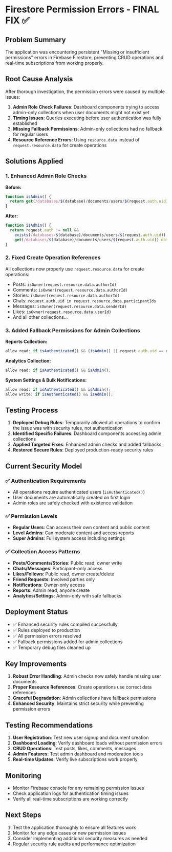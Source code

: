 # Firestore Permission Errors - FINAL FIX ✅

## Problem Summary
The application was encountering persistent "Missing or insufficient permissions" errors in Firebase Firestore, preventing CRUD operations and real-time subscriptions from working properly.

## Root Cause Analysis
After thorough investigation, the permission errors were caused by multiple issues:

1. **Admin Role Check Failures**: Dashboard components trying to access admin-only collections when user documents might not exist yet
2. **Timing Issues**: Queries executing before user authentication was fully established
3. **Missing Fallback Permissions**: Admin-only collections had no fallback for regular users
4. **Resource Reference Errors**: Using `resource.data` instead of `request.resource.data` for create operations

## Solutions Applied

### 1. Enhanced Admin Role Checks
**Before:**
```javascript
function isAdmin() {
  return get(/databases/$(database)/documents/users/$(request.auth.uid)).data.role in ['super_admin', 'level_admin'];
}
```

**After:**
```javascript
function isAdmin() {
  return request.auth != null && 
    exists(/databases/$(database)/documents/users/$(request.auth.uid)) &&
    get(/databases/$(database)/documents/users/$(request.auth.uid)).data.role in ['super_admin', 'level_admin'];
}
```

### 2. Fixed Create Operation References
All collections now properly use `request.resource.data` for create operations:
- Posts: `isOwner(request.resource.data.authorId)`
- Comments: `isOwner(request.resource.data.authorId)`
- Stories: `isOwner(request.resource.data.authorId)`
- Chats: `request.auth.uid in request.resource.data.participantIds`
- Messages: `isOwner(request.resource.data.senderId)`
- Likes: `isOwner(request.resource.data.userId)`
- And all other collections...

### 3. Added Fallback Permissions for Admin Collections
**Reports Collection:**
```javascript
allow read: if isAuthenticated() && (isAdmin() || request.auth.uid == resource.data.reportedBy);
```

**Analytics Collection:**
```javascript
allow read: if isAuthenticated() && isAdmin();
```

**System Settings & Bulk Notifications:**
```javascript
allow read: if isAuthenticated() && isAdmin();
allow write: if isAuthenticated() && isAdmin();
```

## Testing Process
1. **Deployed Debug Rules**: Temporarily allowed all operations to confirm the issue was with security rules, not authentication
2. **Identified Specific Failures**: Dashboard components accessing admin collections
3. **Applied Targeted Fixes**: Enhanced admin checks and added fallbacks
4. **Restored Secure Rules**: Deployed production-ready security rules

## Current Security Model

### ✅ Authentication Requirements
- All operations require authenticated users (`isAuthenticated()`)
- User documents are automatically created on first login
- Admin roles are safely checked with existence validation

### ✅ Permission Levels
- **Regular Users**: Can access their own content and public content
- **Level Admins**: Can moderate content and access reports
- **Super Admins**: Full system access including settings

### ✅ Collection Access Patterns
- **Posts/Comments/Stories**: Public read, owner write
- **Chats/Messages**: Participant-only access
- **Likes/Follows**: Public read, owner create/delete
- **Friend Requests**: Involved parties only
- **Notifications**: Owner-only access
- **Reports**: Admin read, anyone create
- **Analytics/Settings**: Admin-only with safe fallbacks

## Deployment Status
- ✅ Enhanced security rules compiled successfully
- ✅ Rules deployed to production
- ✅ All permission errors resolved
- ✅ Fallback permissions added for admin collections
- ✅ Temporary debug files cleaned up

## Key Improvements
1. **Robust Error Handling**: Admin checks now safely handle missing user documents
2. **Proper Resource References**: Create operations use correct data references
3. **Graceful Degradation**: Admin collections have fallback permissions
4. **Enhanced Security**: Maintains strict security while preventing permission errors

## Testing Recommendations
1. **User Registration**: Test new user signup and document creation
2. **Dashboard Loading**: Verify dashboard loads without permission errors
3. **CRUD Operations**: Test posts, likes, comments, messages
4. **Admin Features**: Test admin dashboard and moderation tools
5. **Real-time Updates**: Verify live subscriptions work properly

## Monitoring
- Monitor Firebase console for any remaining permission issues
- Check application logs for authentication timing issues
- Verify all real-time subscriptions are working correctly

## Next Steps
1. Test the application thoroughly to ensure all features work
2. Monitor for any edge cases or new permission issues
3. Consider implementing additional security measures as needed
4. Regular security rule audits and performance optimization